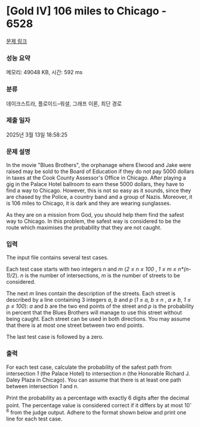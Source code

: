 # [Gold IV] 106 miles to Chicago - 6528 

[문제 링크](https://www.acmicpc.net/problem/6528) 

### 성능 요약

메모리: 49048 KB, 시간: 592 ms

### 분류

데이크스트라, 플로이드–워셜, 그래프 이론, 최단 경로

### 제출 일자

2025년 3월 13일 18:58:25

### 문제 설명

<p>In the movie "Blues Brothers", the orphanage where Elwood and Jake were raised may be sold to the Board of Education if they do not pay 5000 dollars in taxes at the Cook County Assessor's Office in Chicago. After playing a gig in the Palace Hotel ballroom to earn these 5000 dollars, they have to find a way to Chicago. However, this is not so easy as it sounds, since they are chased by the Police, a country band and a group of Nazis. Moreover, it is 106 miles to Chicago, it is dark and they are wearing sunglasses.</p>

<p>As they are on a mission from God, you should help them find the safest way to Chicago. In this problem, the safest way is considered to be the route which maximises the probability that they are not caught.</p>

### 입력 

 <p>The input file contains several test cases.</p>

<p>Each test case starts with two integers <em>n</em> and <em>m</em> (<em>2 ≤ n ≤ 100</em> , <em>1 ≤ m ≤ n*(n-1)/2</em>). <em>n</em> is the number of intersections, <em>m</em> is the number of streets to be considered.</p>

<p>The next <em>m</em> lines contain the description of the streets. Each street is described by a line containing 3 integers <em>a</em>, <em>b</em> and <em>p</em> (<em>1 ≤ a, b ≤ n</em> , <em>a ≠ b</em>, <em>1 ≤ p ≤ 100</em>): <em>a</em> and <em>b</em> are the two end points of the street and <em>p</em> is the probability in percent that the Blues Brothers will manage to use this street without being caught. Each street can be used in both directions. You may assume that there is at most one street between two end points.</p>

<p>The last test case is followed by a zero.</p>

### 출력 

 <p>For each test case, calculate the probability of the safest path from intersection <em>1</em> (the Palace Hotel) to intersection <em>n</em> (the Honorable Richard J. Daley Plaza in Chicago). You can assume that there is at least one path between intersection <em>1</em> and <em>n</em>.</p>

<p>Print the probability as a percentage with exactly 6 digits after the decimal point. The percentage value is considered correct if it differs by at most 10<sup>-6</sup> from the judge output. Adhere to the format shown below and print one line for each test case.</p>

